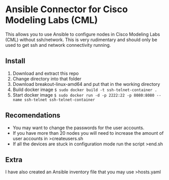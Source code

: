 # Ansible Connector for Cisco Modeling Labs (CML)
This allows you to use Ansible to configure nodes in Cisco Modeling Labs (CML) without ssh/network.
This is very rudimentary and should only be used to get ssh and network connectivity running.

## Install
1. Download and extract this repo
2. Change directory into that folder
3. Download breakout-linux-amd64 and put that in the working directory
4. Build docker image
```$ sudo docker build -t ssh-telnet-container .```
5. Start docker image
```$ sudo docker run -d -p 2222:22 -p 8080:8080 --name ssh-telnet ssh-telnet-container```

## Recomendations
- You may want to change the passwords for the user accounts.
- If you have more than 20 nodes you will need to increase the amount of user accounts in >createusers.sh
- If all the devices are stuck in configuration mode run the script >end.sh

## Extra
I have also created an Ansible inventory file that you may use >hosts.yaml
